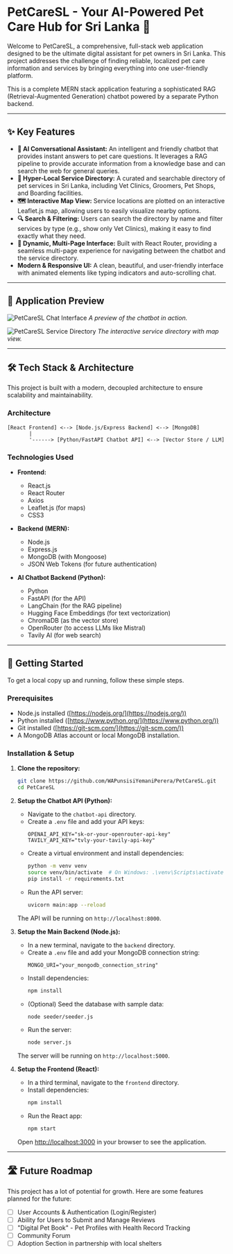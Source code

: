 # PetCareSL - Your AI-Powered Pet Care Hub for Sri Lanka 🐾

Welcome to PetCareSL, a comprehensive, full-stack web application designed to be the ultimate digital assistant for pet owners in Sri Lanka. This project addresses the challenge of finding reliable, localized pet care information and services by bringing everything into one user-friendly platform.

This is a complete MERN stack application featuring a sophisticated RAG (Retrieval-Augmented Generation) chatbot powered by a separate Python backend.

---

## ✨ Key Features

* **🤖 AI Conversational Assistant:** An intelligent and friendly chatbot that provides instant answers to pet care questions. It leverages a RAG pipeline to provide accurate information from a knowledge base and can search the web for general queries.
* **📍 Hyper-Local Service Directory:** A curated and searchable directory of pet services in Sri Lanka, including Vet Clinics, Groomers, Pet Shops, and Boarding facilities.
* **🗺️ Interactive Map View:** Service locations are plotted on an interactive Leaflet.js map, allowing users to easily visualize nearby options.
* **🔍 Search & Filtering:** Users can search the directory by name and filter services by type (e.g., show only Vet Clinics), making it easy to find exactly what they need.
* **💬 Dynamic, Multi-Page Interface:** Built with React Router, providing a seamless multi-page experience for navigating between the chatbot and the service directory.
* **Modern & Responsive UI:** A clean, beautiful, and user-friendly interface with animated elements like typing indicators and auto-scrolling chat.

---

## 📸 Application Preview

![PetCareSL Chat Interface](https://via.placeholder.com/800x450.png?text=GIF+of+Chatbot+Conversation)
*A preview of the chatbot in action.*

![PetCareSL Service Directory](https://via.placeholder.com/800x450.png?text=Screenshot+of+Service+Directory+and+Map)
*The interactive service directory with map view.*

---

## 🛠️ Tech Stack & Architecture

This project is built with a modern, decoupled architecture to ensure scalability and maintainability.

### Architecture

```
[React Frontend] <--> [Node.js/Express Backend] <--> [MongoDB]
       |
       '------> [Python/FastAPI Chatbot API] <--> [Vector Store / LLM]
```

### Technologies Used

* **Frontend:**
    * React.js
    * React Router
    * Axios
    * Leaflet.js (for maps)
    * CSS3

* **Backend (MERN):**
    * Node.js
    * Express.js
    * MongoDB (with Mongoose)
    * JSON Web Tokens (for future authentication)

* **AI Chatbot Backend (Python):**
    * Python
    * FastAPI (for the API)
    * LangChain (for the RAG pipeline)
    * Hugging Face Embeddings (for text vectorization)
    * ChromaDB (as the vector store)
    * OpenRouter (to access LLMs like Mistral)
    * Tavily AI (for web search)

---

## 🚀 Getting Started

To get a local copy up and running, follow these simple steps.

### Prerequisites

* Node.js installed ([https://nodejs.org/](https://nodejs.org/))
* Python installed ([https://www.python.org/](https://www.python.org/))
* Git installed ([https://git-scm.com/](https://git-scm.com/))
* A MongoDB Atlas account or local MongoDB installation.

### Installation & Setup

1.  **Clone the repository:**
    ```sh
    git clone https://github.com/WAPunsisiYemaniPerera/PetCareSL.git
    cd PetCareSL
    ```

2.  **Setup the Chatbot API (Python):**
    * Navigate to the `chatbot-api` directory.
    * Create a `.env` file and add your API keys:
        ```env
        OPENAI_API_KEY="sk-or-your-openrouter-api-key"
        TAVILY_API_KEY="tvly-your-tavily-api-key"
        ```
    * Create a virtual environment and install dependencies:
        ```sh
        python -m venv venv
        source venv/bin/activate  # On Windows: .\venv\Scripts\activate
        pip install -r requirements.txt
        ```
    * Run the API server:
        ```sh
        uvicorn main:app --reload
        ```
    The API will be running on `http://localhost:8000`.

3.  **Setup the Main Backend (Node.js):**
    * In a new terminal, navigate to the `backend` directory.
    * Create a `.env` file and add your MongoDB connection string:
        ```env
        MONGO_URI="your_mongodb_connection_string"
        ```
    * Install dependencies:
        ```sh
        npm install
        ```
    * (Optional) Seed the database with sample data:
        ```sh
        node seeder/seeder.js
        ```
    * Run the server:
        ```sh
        node server.js
        ```
    The server will be running on `http://localhost:5000`.

4.  **Setup the Frontend (React):**
    * In a third terminal, navigate to the `frontend` directory.
    * Install dependencies:
        ```sh
        npm install
        ```
    * Run the React app:
        ```sh
        npm start
        ```
    Open [http://localhost:3000](http://localhost:3000) in your browser to see the application.

---

## 🛣️ Future Roadmap

This project has a lot of potential for growth. Here are some features planned for the future:
* [ ] User Accounts & Authentication (Login/Register)
* [ ] Ability for Users to Submit and Manage Reviews
* [ ] "Digital Pet Book" - Pet Profiles with Health Record Tracking
* [ ] Community Forum
* [ ] Adoption Section in partnership with local shelters
